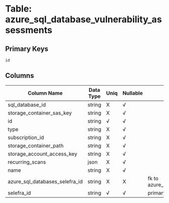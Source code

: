 # Table: azure_sql_database_vulnerability_assessments

## Primary Keys 

```
id
```


## Columns 

|  Column Name   |  Data Type  | Uniq | Nullable | Description | 
|  ----  | ----  | ----  | ----  | ---- | 
| sql_database_id | string | X | √ |  | 
| storage_container_sas_key | string | X | √ |  | 
| id | string | √ | √ |  | 
| type | string | X | √ |  | 
| subscription_id | string | X | √ |  | 
| storage_container_path | string | X | √ |  | 
| storage_account_access_key | string | X | √ |  | 
| recurring_scans | json | X | √ |  | 
| name | string | X | √ |  | 
| azure_sql_databases_selefra_id | string | X | X | fk to azure_sql_databases.selefra_id | 
| selefra_id | string | √ | √ | primary keys value md5 | 


